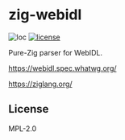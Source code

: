 # zig-webidl
![loc](https://sloc.xyz/github/nektro/zig-webidl)
[![license](https://img.shields.io/github/license/nektro/zig-webidl.svg)](https://github.com/nektro/zig-webidl/blob/master/LICENSE)

Pure-Zig parser for WebIDL.

https://webidl.spec.whatwg.org/

https://ziglang.org/

## License

MPL-2.0
